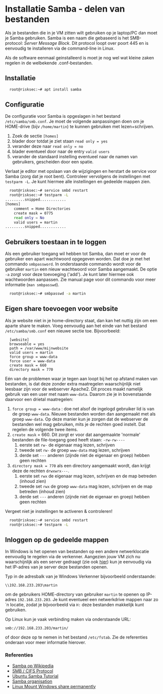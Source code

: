 # Installatie Samba - delen van bestanden
Als je bestanden die in je VM zitten wilt gebruiken op je laptop/PC dan moet je Samba gebruiken. 
Samba is een naam die gebaseerd is het SMB-protocol: *Server Message Block*. Dit protocol loopt over poort
445 en is eenvoudig te installeren via de command-line in Linux.

Als de software eenmaal geinstalleerd is moet je nog wel wat kleine zaken regelen in de welbekende .conf-bestanden.

## Installatie

```bash
  root@risksec:~# apt install samba
```

## Configuratie
De configuratie voor Samba is opgeslagen in het bestand `/etc/samba/smb.conf`. Je moet de volgende aanpassingen doen
om je HOME-drive (bijv `/home/martin`) te kunnen gebruiken met lezen+schrijven.

 1. Zoek de sectie  `[homes]`
 1. blader door totdat je ziet staan `read only = yes`
 1. verander deze naar `read only = no`
 1. blader eventueel door naar de entry `valid users`
 1. verander de standaard instelling eventueel naar de namen van gebruikers, gescheiden door een spatie.
 
Verlaat je editor met opslaan van de wijzigingen en herstart de service voor Samba (zorg dat je root bent). Controleer
vervolgens de instellingen met `testparm -L`. Je kunt hiermee alle instellingen en gedeelde mappen zien.
```bash
  root@risksec:~# service smbd restart
  root@risksec:~# testparm -L
.........snipped............
[homes]
	comment = Home Directories
	create mask = 0775
	read only = No
	valid users = martin 
.........snipped............

```

## Gebruikers toestaan in te loggen
Als een gebruiker toegang wil hebben tot Samba, dan moet er voor de gebruiker een apart wachtwoord opgegeven worden.
Dat doe je met het commando `smbpassword`. In onderstaande commando wordt voor de gebruiker `martin` een nieuw 
wachtwoord voor Samba aangemaakt. De optie `-a` zorgt voor deze toevoeging ('add'). Je kunt later hiermee ook 
wachtwoorden aanpassen. Zie manual page voor dit commando voor meer informatie (`man smbpasswd`).

```bash
  root@risksec:~# smbpasswd -a martin
```

## Eigen share toevoegen voor website
Als je website niet in je home-directory staat, dan kan het nuttig zijn om een aparte share te maken. Voeg eenvoudig
aan het einde van het bestand `/etc/samba/smb.conf` een nieuwe sectie toe. Bijvoorbeeld:

```text
  [website]
  browseable = yes
  path = /var/www/mijnwebsite
  valid users = martin
  force group = www-data
  force user = www-data
  create mask = 660
  directory mask = 770
```

Eén van de problemen waar je tegen aan loopt bij het op afstand maken van bestanden, is dat deze zonder extra maatregelen 
waarschijnlijk niet leesbaar zijn voor de webserver Apache2. Dit proces maakt namelijk gebruik van een user met naam
`www-data`. Daarom zie je in bovenstaande daarvoor een drietal maatregelen:

  1. `force group = www-data` : doe net alsof de ingelogd gebruiker lid is van de groep `www-data`. Nieuwe bestanden
  worden dan aangemaakt met als groep `www-data`. Op deze manier kun je zorgen dat de webserver de bestanden 
  wel mag gebruiken, mits je de rechten goed instelt. Dat regelen de volgende twee items.
  1. `create mask` = 660. Dit zorgt er voor dat aangemaakte 'normale' bestanden de file-toegang goed heeft staan: `-rw-rw----`
      1. eerste set `rw-` de eigenaar mag lezen, schrijven 
      1. tweede set `rw-` de groep `www-data` mag lezen, schrijven 
      1. derde set `---` anderen (zijnde niet de eigenaar en groep) hebben geen rechten
  1. `directory mask = 770` als een directory aangemaakt wordt, dan krijgt deze de rechten `drwxwrx---`.
      1. eerste set `rwx` de eigenaar mag lezen, schrijven en de map betreden (inhoud zien)
      1. tweede set `rwx` de groep `www-data` mag lezen, schrijven en de map betreden (inhoud zien)
      1. derde set `---` anderen (zijnde niet de eigenaar en groep) hebben geen rechten


Vergeet niet je instellingen te activeren & controleren!
```bash
  root@risksec:~# service smbd restart
  root@risksec:~# testparm -L
```

## Inloggen op de gedeelde mappen
In Windows is het openen van bestanden op een andere netwerklocatie eenvoudig te regelen via de verkenner. Aangezien
jouw VM zich nu waarschijnlijk als een server gedraagt (zie ook [hier](../Netwerk/README.md)) kun je eenvoudig via
het IP-adres van je server deze bestanden openen. 

Typ in de adresbalk van je Windows Verkenner bijvoorbeeld onderstaande:

`\\192.168.233.203\martin` 

om de gebruikers HOME-directory van gebruiker `martin` te openen op IP-adres `192.168.233.203`. Je kunt eventueel
een netwerkdrive mappen naar zo´n locatie, zodat je bijvoorbeeld via `H:` deze bestanden makkelijk kunt gebruiken.

Op Linux kun je vaak verbinding maken via onderstaande URL:

`smb://192.168.233.203/martin/`

of door deze op te nemen in het bestand `/etc/fstab`. Zie de referenties onderaan voor meer informatie hierover. 

### Referenties
  * [Samba op Wikipedia](https://nl.wikipedia.org/wiki/Samba_(software))
  * [SMB / CIFS Protocol](https://nl.wikipedia.org/wiki/Server_Message_Block)
  * [Ubuntu Samba Tutorial](https://ubuntu.com/tutorials/install-and-configure-samba#1-overview)
  * [Samba organisation](https://www.samba.org/)
  * [Linux Mount Windows share permanently](https://wiki.ubuntu.com/MountWindowsSharesPermanently)
